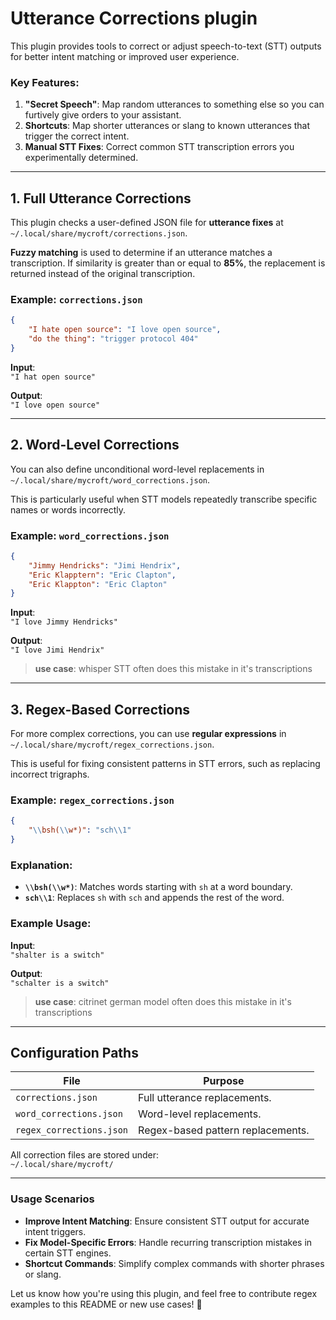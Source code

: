 # Utterance Corrections plugin

This plugin provides tools to correct or adjust speech-to-text (STT) outputs for better intent matching or improved user experience.

### Key Features:
1. **"Secret Speech"**: Map random utterances to something else so you can furtively give orders to your assistant.
2. **Shortcuts**: Map shorter utterances or slang to known utterances that trigger the correct intent.
3. **Manual STT Fixes**: Correct common STT transcription errors you experimentally determined.

---

## 1. Full Utterance Corrections

This plugin checks a user-defined JSON file for **utterance fixes** at `~/.local/share/mycroft/corrections.json`.

**Fuzzy matching** is used to determine if an utterance matches a transcription. If similarity is greater than or equal to **85%**, the replacement is returned instead of the original transcription.

### Example: `corrections.json`
```json
{
    "I hate open source": "I love open source",
    "do the thing": "trigger protocol 404"
}
```

**Input**:  
`"I hat open source"`  

**Output**:  
`"I love open source"`

---

## 2. Word-Level Corrections

You can also define unconditional word-level replacements in `~/.local/share/mycroft/word_corrections.json`.  

This is particularly useful when STT models repeatedly transcribe specific names or words incorrectly.

### Example: `word_corrections.json`
```json
{
    "Jimmy Hendricks": "Jimi Hendrix",
    "Eric Klapptern": "Eric Clapton",
    "Eric Klappton": "Eric Clapton"
}
```

**Input**:  
`"I love Jimmy Hendricks"`  

**Output**:  
`"I love Jimi Hendrix"`


> **use case**: whisper STT often does this mistake in it's transcriptions

---

## 3. Regex-Based Corrections

For more complex corrections, you can use **regular expressions** in `~/.local/share/mycroft/regex_corrections.json`.  

This is useful for fixing consistent patterns in STT errors, such as replacing incorrect trigraphs.

### Example: `regex_corrections.json`
```json
{
    "\\bsh(\\w*)": "sch\\1"
}
```

### Explanation:
- **`\\bsh(\\w*)`**: Matches words starting with `sh` at a word boundary.
- **`sch\\1`**: Replaces `sh` with `sch` and appends the rest of the word.

### Example Usage:
**Input**:  
`"shalter is a switch"`  

**Output**:  
`"schalter is a switch"`

> **use case**: citrinet german model often does this mistake in it's transcriptions

---

## Configuration Paths

| File                      | Purpose                               |
|---------------------------|---------------------------------------|
| `corrections.json`        | Full utterance replacements.          |
| `word_corrections.json`   | Word-level replacements.              |
| `regex_corrections.json`  | Regex-based pattern replacements.     |

All correction files are stored under:  
`~/.local/share/mycroft/`

---

### Usage Scenarios
- **Improve Intent Matching**: Ensure consistent STT output for accurate intent triggers.
- **Fix Model-Specific Errors**: Handle recurring transcription mistakes in certain STT engines.
- **Shortcut Commands**: Simplify complex commands with shorter phrases or slang.

Let us know how you're using this plugin, and feel free to contribute regex examples to this README or new use cases! 🚀